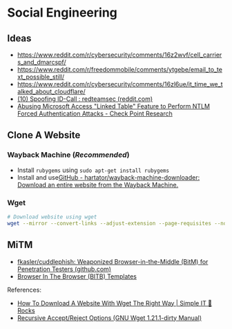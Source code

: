 # Social Engineering
## Ideas
- https://www.reddit.com/r/cybersecurity/comments/16z2wvf/cell_carriers_and_dmarcspf/
- https://www.reddit.com/r/freedommobile/comments/ytgebe/email_to_text_possible_still/
- https://www.reddit.com/r/cybersecurity/comments/16zl6ue/it_time_we_talked_about_cloudflare/
- [(10) Spoofing ID-Call : redteamsec (reddit.com)](https://www.reddit.com/r/redteamsec/comments/173058q/spoofing_idcall/)
- [Abusing Microsoft Access "Linked Table" Feature to Perform NTLM Forced Authentication Attacks - Check Point Research](https://research.checkpoint.com/2023/abusing-microsoft-access-linked-table-feature-to-perform-ntlm-forced-authentication-attacks/)

## Clone A Website
### Wayback Machine  (*Recommended*)
- Install `rubygems` using `sudo apt-get install rubygems`
- Install and use[GitHub - hartator/wayback-machine-downloader: Download an entire website from the Wayback Machine.](https://github.com/hartator/wayback-machine-downloader#installation)
### Wget
```bash
# Download website using wget
wget --mirror --convert-links --adjust-extension --page-requisites --no-parent https://www.sabic.com/ar --level=1 --user-agent=Mozilla  –-max-redirect=0 --accept-regex ".*[.].*"
```
## MiTM
- [fkasler/cuddlephish: Weaponized Browser-in-the-Middle (BitM) for Penetration Testers (github.com)](https://github.com/fkasler/cuddlephish)
- [Browser In The Browser (BITB) Templates](https://github.com/mrd0x/BITB)

References:
- [How To Download A Website With Wget The Right Way | Simple IT 🤘 Rocks](https://simpleit.rocks/linux/how-to-download-a-website-with-wget-the-right-way/)
- [Recursive Accept/Reject Options (GNU Wget 1.21.1-dirty Manual)](https://www.gnu.org/software/wget/manual/html_node/Recursive-Accept_002fReject-Options.html)



